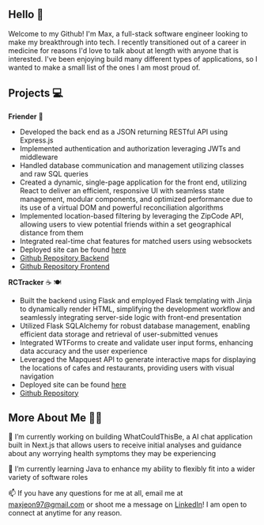 ## Hello 👋

Welcome to my Github! I'm Max, a full-stack software engineer looking to make my breakthrough into tech. I recently transitioned out of a career in medicine for reasons I'd love to talk about at length with anyone that is interested. I've been enjoying build many different types of applications, so I wanted to make a small list of the ones I am most proud of.

## Projects 💻

**Friender** 🤝
* Developed the back end as a JSON returning RESTful API using Express.js
* Implemented authentication and authorization leveraging JWTs and middleware
* Handled database communication and management utilizing classes and raw SQL queries
* Created a dynamic, single-page application for the front end, utilizing React to deliver an efficient, responsive UI with seamless state management, modular components, and optimized performance due to its use of a virtual DOM and powerful reconciliation algorithms
* Implemented location-based filtering by leveraging the ZipCode API, allowing users to view potential friends within a set geographical distance from them
* Integrated real-time chat features for matched users using websockets
* Deployed site can be found [here](https://friender-mj.surge.sh)
* [Github Repository Backend](https://github.com/maxjeon97/express-friender)
* [Github Repository Frontend](https://github.com/maxjeon97/react-friender)

**RCTracker** ☕ 🍽️
* Built the backend using Flask and employed Flask templating with Jinja to dynamically render HTML, simplifying the development workflow and seamlessly integrating server-side logic with front-end presentation
* Utilized Flask SQLAlchemy for robust database management, enabling efficient data storage and retrieval of user-submitted venues
* Integrated WTForms to create and validate user input forms, enhancing data accuracy and the user experience
* Leveraged the Mapquest API to generate interactive maps for displaying the locations of cafes and restaurants, providing users with visual navigation
* Deployed site can be found [here](https://rctracker.onrender.com)
* [Github Repository](https://github.com/maxjeon97/RCTracker)

## More About Me 👨‍🦱

🔭 I’m currently working on building WhatCouldThisBe, a AI chat application built in Next.js that allows users to receive initial analyses and guidance about any worrying health symptoms they may be experiencing

🌱 I’m currently learning Java to enhance my ability to flexibly fit into a wider variety of software roles

📫 If you have any questions for me at all, email me at maxjeon97@gmail.com or shoot me a message on [LinkedIn](https://www.linkedin.com/in/max-jeon/)! I am open to connect at anytime for any reason.

<!--
**maxjeon97/maxjeon97** is a ✨ _special_ ✨ repository because its `README.md` (this file) appears on your GitHub profile.

Here are some ideas to get you started:

- 🔭 I’m currently working on ...
- 🌱 I’m currently learning ...
- 👯 I’m looking to collaborate on ...
- 🤔 I’m looking for help with ...
- 💬 Ask me about ...
- 📫 How to reach me: ...
- 😄 Pronouns: ...
- ⚡ Fun fact: ...
-->
